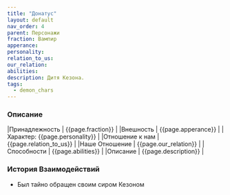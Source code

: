 ```yaml
---
title: "Донатус"
layout: default
nav_order: 4
parent: Персонажи
fraction: Вампир
apperance:
personality:
relation_to_us:
our_relation:
abilities:
description: Дитя Кезона.
tags:
  - demon_chars
---
```

### Описание

|Принадлежность | {{page.fraction}} |
|Внешность | {{page.apperance}} |
|Характер: {{page.personality}} |
|Отношение к нам | {{page.relation_to_us}} |
|Наше Отношение | {{page.our_relation}} |
|Способности | {{page.abilities}} |
|Описание | {{page.description}} |

### История Взаимодействий
- Был тайно обращен своим сиром Кезоном